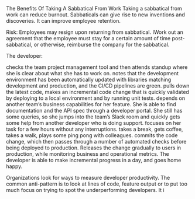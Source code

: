 The Benefits Of Taking A Sabbatical From Work
Taking a sabbatical from work can reduce burnout. Sabbaticals can give rise to new inventions and discoveries. It can improve employee retention.

Risk: Employees may resign upon returning from sabbatical. IWork out an agreement that the employee must stay for a certain amount of time post-sabbatical, or otherwise, reimburse the company for the sabbatical.


The developer:

checks the team project management tool and then attends standup where she is clear about what she has to work on.
notes that the development environment has been automatically updated with libraries matching development and production, and the CI/CD pipelines are green.
pulls down the latest code, makes an incremental code change that is quickly validated by deploying to a local environment and by running unit tests.
depends on another team’s business capabilities for her feature. She is able to find documentation and the API spec through a developer portal. She still has some queries, so she jumps into the team’s Slack room and quickly gets some help from another developer who is doing support.
focuses on her task for a few hours without any interruptions.
takes a break, gets coffee, takes a walk, plays some ping pong with colleagues.
commits the code change, which then passes through a number of automated checks before being deployed to production. Releases the change gradually to users in production, while monitoring business and operational metrics.
The developer is able to make incremental progress in a day, and goes home happy.


Organizations look for ways to measure developer productivity. The common anti-pattern is to look at lines of code, feature output or to put too much focus on trying to spot the underperforming developers. It i